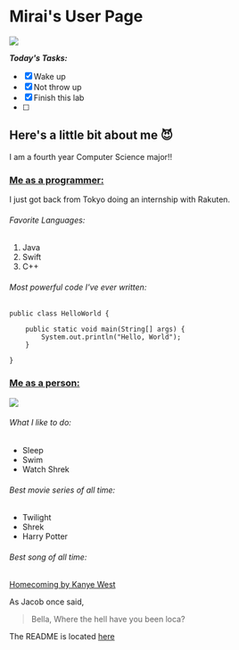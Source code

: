 # Mirai's User Page

![](https://media.giphy.com/media/ZgPeX0m3g2vpCFWSgl/giphy.gif)

***Today's Tasks:***
- [X] Wake up
- [X] Not throw up
- [X] Finish this lab
- [ ] 

## Here's a little bit about me :smiling_imp:

I am a fourth year Computer Science major!!

### [Me as a programmer:](#me-as-a-programmer)
I just got back from Tokyo doing an internship with Rakuten. 
###### *Favorite Languages:*
1. Java
2. Swift
3. C++

###### *Most powerful code I've ever written:*

```
public class HelloWorld {

    public static void main(String[] args) {
        System.out.println("Hello, World");
    }

}
```
### [Me as a person:](#me-as-a-person)
![](https://png.pngitem.com/pimgs/s/149-1499086_transparent-flying-cat-png-flying-cat-no-background.png)
###### *What I like to do:*
- Sleep
- Swim
- Watch Shrek

###### *Best movie series of all time:*
- Twilight
- Shrek
- Harry Potter

###### *Best song of all time:*
[Homecoming by Kanye West](https://open.spotify.com/track/2iaCM7WvOknQI1230hA9eK?si=fa397633728f424f)

As Jacob once said,
> Bella, Where the hell have you been loca?


The README is located [here](./README.md) 
